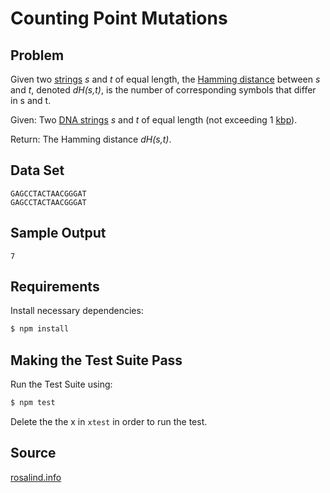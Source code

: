# Counting Point Mutations

## Problem

Given two [strings](https://en.wikipedia.org/wiki/String_(computer_science)) *s* and *t* of equal length, the [Hamming distance](https://en.wikipedia.org/wiki/Hamming_distance) between *s* and *t*, denoted *dH(s,t)*, is the number of corresponding symbols that differ in s and t.

Given: Two [DNA strings](https://en.wikipedia.org/wiki/DNA) *s* and *t* of equal length (not exceeding 1 [kbp](http://en.wikipedia.org/wiki/Base_pair#Length_measurements)).

Return: The Hamming distance *dH(s,t)*.

## Data Set
```
GAGCCTACTAACGGGAT
GAGCCTACTAACGGGAT
```

## Sample Output
```
7
```

## Requirements

Install necessary dependencies:
```bash
$ npm install
```

## Making the Test Suite Pass

Run the Test Suite using:
```bash
$ npm test
```

Delete the the x in `xtest` in order to run the test.

## Source

[rosalind.info](http://rosalind.info/problems/hamm/)